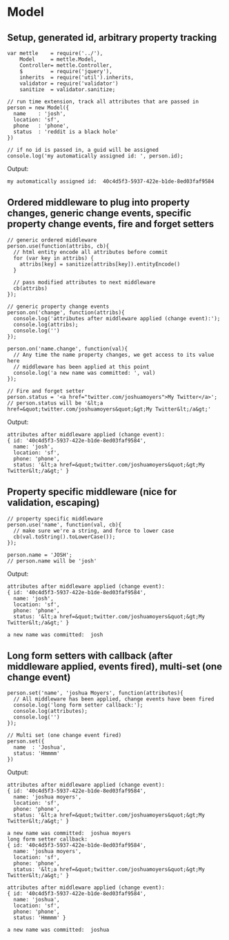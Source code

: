 Model
===========

Setup, generated id, arbitrary property tracking
------
    var mettle    = require('../'),
        Model     = mettle.Model,
        Controller= mettle.Controller,
        $         = require('jquery'),
        inherits  = require('util').inherits,
        validator = require('validator')
        sanitize  = validator.sanitize;

    // run time extension, track all attributes that are passed in
    person = new Model({
      name    : 'josh',
      location: 'sf',
      phone   : 'phone',
      status  : 'reddit is a black hole'
    })

    // if no id is passed in, a guid will be assigned
    console.log('my automatically assigned id: ', person.id);

Output:

    my automatically assigned id:  40c4d5f3-5937-422e-b1de-8ed03faf9584

Ordered middleware to plug into property changes, generic change events, specific property change events, fire and forget setters
----------

    // generic ordered middleware
    person.use(function(attribs, cb){
      // html entity encode all attributes before commit
      for (var key in attribs) {
        attribs[key] = sanitize(attribs[key]).entityEncode()
      }

      // pass modified attributes to next middleware
      cb(attribs)
    });

    // generic property change events
    person.on('change', function(attribs){
      console.log('attributes after middleware applied (change event):');
      console.log(attribs);
      console.log('')
    });
    
    person.on('name.change', function(val){
      // Any time the name property changes, we get access to its value here
      // middleware has been applied at this point
      console.log('a new name was committed: ', val)
    });

    // Fire and forget setter
    person.status = '<a href="twitter.com/joshuamoyers">My Twitter</a>';
    // person.status will be '&lt;a href=&quot;twitter.com/joshuamoyers&quot;&gt;My Twitter&lt;/a&gt;'

Output:

    attributes after middleware applied (change event):
    { id: '40c4d5f3-5937-422e-b1de-8ed03faf9584',
      name: 'josh',
      location: 'sf',
      phone: 'phone',
      status: '&lt;a href=&quot;twitter.com/joshuamoyers&quot;&gt;My Twitter&lt;/a&gt;' }

Property specific middleware (nice for validation, escaping)
---------

    // property specific middleware
    person.use('name', function(val, cb){
      // make sure we're a string, and force to lower case
      cb(val.toString().toLowerCase());
    });

    person.name = 'JOSH';
    // person.name will be 'josh'

Output:

    attributes after middleware applied (change event):
    { id: '40c4d5f3-5937-422e-b1de-8ed03faf9584',
      name: 'josh',
      location: 'sf',
      phone: 'phone',
      status: '&lt;a href=&quot;twitter.com/joshuamoyers&quot;&gt;My Twitter&lt;/a&gt;' }

    a new name was committed:  josh

Long form setters with callback (after middleware applied, events fired), multi-set (one change event)
-----------    

    person.set('name', 'joshua Moyers', function(attributes){
      // All middleware has been applied, change events have been fired
      console.log('long form setter callback:');
      console.log(attributes);
      console.log('')
    });

    // Multi set (one change event fired)
    person.set({
      name  : 'Joshua',
      status: 'Hmmmm'
    })

Output:

    attributes after middleware applied (change event):
    { id: '40c4d5f3-5937-422e-b1de-8ed03faf9584',
      name: 'joshua moyers',
      location: 'sf',
      phone: 'phone',
      status: '&lt;a href=&quot;twitter.com/joshuamoyers&quot;&gt;My Twitter&lt;/a&gt;' }

    a new name was committed:  joshua moyers
    long form setter callback:
    { id: '40c4d5f3-5937-422e-b1de-8ed03faf9584',
      name: 'joshua moyers',
      location: 'sf',
      phone: 'phone',
      status: '&lt;a href=&quot;twitter.com/joshuamoyers&quot;&gt;My Twitter&lt;/a&gt;' }

    attributes after middleware applied (change event):
    { id: '40c4d5f3-5937-422e-b1de-8ed03faf9584',
      name: 'joshua',
      location: 'sf',
      phone: 'phone',
      status: 'Hmmmm' }

    a new name was committed:  joshua